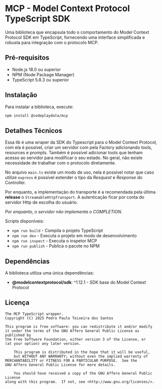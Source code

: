 # MCP - Model Context Protocol TypeScript SDK

Uma biblioteca que encapsula todo o comportamento do Model Context Protocol SDK em TypeScript, fornecendo uma interface simplificada e robusta para integração com o protocolo MCP.

## Pré-requisitos

- Node.js 18.0 ou superior
- NPM (Node Package Manager)
- TypeScript 5.8.3 ou superior

## Instalação

Para instalar a biblioteca, execute:

```bash
npm install @codeplaydata/mcp
```

## Detalhes Técnicos
Essa lib é uma wraper da SDK do Typescript para o Model Context Protocol, com ela é possível, criar um servidor
com pela Factory adicionando tools, resources e prompts. Também é possível adicionar tools que tenham acesso ao 
servidor para modificar o seu estado. No geral, não existe necessidade de trabalhar com o protocolo diretamente.

No arquivo `main.ts` existe um modo de uso, nela é possível notar que caso utilize `express` é possível extender
o tipo da *Resquest* e *Response* do Controller.

Por enquanto, a implementação do transporte é a recomendada pela última **release** o `StreamableHttpTransport`.
A autenticação ficar por conta do servidor Http de escolha do usuário.

*Por enquanto, o servidor não implementa o COMPLETION*.

Scripts disponíveis:
- `npm run build` - Compila o projeto TypeScript
- `npm run dev` - Executa o projeto em modo de desenvolvimento
- `npm run inspect` - Executa o inspetor MCP
- `npm run publish` - Publica o pacote no NPM

## Dependências 
A biblioteca utiliza uma única dependências:

- **@modelcontextprotocol/sdk**: ^1.12.1 - SDK base do Model Context Protocol


## Licença

```
The MCP TypeScript wrapper.
Copyright (C) 2025 Pedro Paulo Teixeira dos Santos

This program is free software: you can redistribute it and/or modify
it under the terms of the GNU Affero General Public License as published by
the Free Software Foundation, either version 3 of the License, or
(at your option) any later version.

    This program is distributed in the hope that it will be useful,
    but WITHOUT ANY WARRANTY; without even the implied warranty of
MERCHANTABILITY or FITNESS FOR A PARTICULAR PURPOSE.  See the
GNU Affero General Public License for more details.

    You should have received a copy of the GNU Affero General Public License
along with this program.  If not, see <http://www.gnu.org/licenses/>.
```
